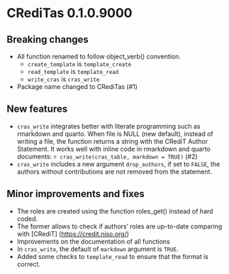 # CRediTas 0.1.0.9000

## Breaking changes

- All function renamed to follow object_verb() convention.
    - `create_template` is `template_create`
    - `read_template` is `template_read`
    - `write_cras` is `cras_write`
- Package name changed to CRediTas (#1)

## New features

- `cras_write` integrates better with literate programming such as rmarkdown and 
quarto. When file is NULL (new default), instead of writing a file, the 
function returns a string with the CRediT Author Statement. It works well with 
inline code in rmarkdown and quarto documents: 
`r cras_write(cras_table, markdown = TRUE)` (#2)
- `cras_write` includes a new argument `drop_authors`, if set to `FALSE`, the authors without contributions are not removed from the statement.

## Minor improvements and fixes

- The roles are created using the function roles_get() instead of hard coded.
- The former allows to check if authors’ roles are up-to-date comparing with
[CRediT] (https://credit.niso.org/)
- Improvements on the documentation of all functions
- In `cras_write`, the default of `markdown` argument is `TRUE`.
- Added some checks to `template_read` to ensure that the format is correct.
